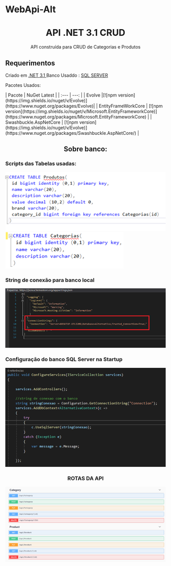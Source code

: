 # WebApi-Alt

<h1 align="center">API .NET 3.1  CRUD </h1>
<p align="center">API construída para CRUD de Categorias e Produtos</p>



<h2>Requerimentos</h2>

Criado em <a href="https://dotnet.microsoft.com/download">.NET 3.1 </a> 
Banco Usaddo :  <a href="https://www.microsoft.com/pt-br/sql-server/sql-server-downloads">SQL SERVER</a>
<p>Pacotes Usados:</p>
| Pacote  | NuGet Latest |
| :---         |          ---: |
| Evolve   |[![npm version](https://img.shields.io/nuget/v/Evolve)](https://www.nuget.org/packages/Evolve)|
| EntityFrameWorkCore  | [![npm version](https://img.shields.io/nuget/v/Microsoft.EntityFrameworkCore)](https://www.nuget.org/packages/Microsoft.EntityFrameworkCore)   |
| Swashbuckle.AspNetCore  | [![npm version](https://img.shields.io/nuget/v/Evolve)](https://www.nuget.org/packages/Swashbuckle.AspNetCore/)   |



<h2 align="center">Sobre banco: </h2>

<h3>Scripts das Tabelas usadas:</h3>
<img alt="NextLevelWeek" title="#NextLevelWeek" src="https://github.com/evanzs/WebApi-Alt/blob/main/WebApiAlternativa/imgs/scriptProduto.png" />
 <img alt="NextLevelWeek" title="#NextLevelWeek" src="https://github.com/evanzs/WebApi-Alt/blob/main/WebApiAlternativa/imgs/scriptCategoria.png" />
 
 
<h3>String de conexão para banco local</h3>
 <img alt="NextLevelWeek" title="#NextLevelWeek" src="https://github.com/evanzs/WebApi-Alt/blob/main/WebApiAlternativa/imgs/stringCone.png" />
 
<h3>Configuração do banco SQL Server na Startup</h3>
  <img alt="NextLevelWeek" title="#NextLevelWeek" src="https://github.com/evanzs/WebApi-Alt/blob/main/WebApiAlternativa/imgs/startupCone.png" />


<h3 align="center">ROTAS DA API</h3>
 <img alt="NextLevelWeek" title="#NextLevelWeek" src="https://github.com/evanzs/WebApi-Alt/blob/main/WebApiAlternativa/imgs/Rotas.png" />   
